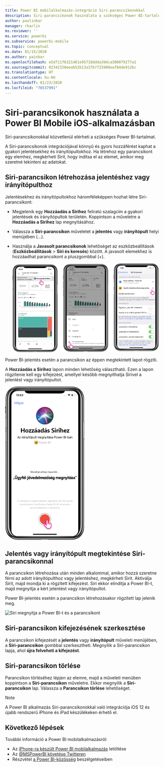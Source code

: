 ```yaml
---
title: Power BI mobilalkalmazás-integráció Siri-parancsikonokkal
description: Siri-parancsikonok használata a szükséges Power BI-tartalom közvetlen eléréséhez.
author: paulinbar
manager: rkarlin
ms.reviewer: ''
ms.service: powerbi
ms.subservice: powerbi-mobile
ms.topic: conceptual
ms.date: 01/15/2020
ms.author: painbar
ms.openlocfilehash: e5df11f6321481e95718ddda39dca300079277a1
ms.sourcegitcommit: 02342150eeab52b13a37b7725900eaf84de912bc
ms.translationtype: HT
ms.contentlocale: hu-HU
ms.lasthandoff: 01/23/2020
ms.locfileid: "76537991"
---
```

# <a name="using-siri-shortcuts-in-power-bi-mobile-ios-app"></a>Siri-parancsikonok használata a Power BI Mobile iOS-alkalmazásban

Siri-parancsikonokkal közvetlenül elérheti a szükséges Power BI-tartalmat.

A Siri-parancsikonok integrációjával könnyű és gyors hozzáférést kaphat a gyakori jelentésekhez és irányítópultokhoz. Ha létrehoz egy parancsikont egy elemhez, megkérheti Sirit, hogy indítsa el az elemet, amikor meg szeretné tekinteni az adatokat.

## <a name="create-siri-shortcut-for-a-report-or-dashboard"></a>Siri-parancsikon létrehozása jelentéshez vagy irányítópulthoz

Jelentésekhez és irányítópultokhoz háromféleképpen hozhat létre Siri-parancsikont:

- Megjelenik egy **Hozzáadás a Sirihez** feliratú szalagcím a gyakori jelentések és irányítópultok területén. Koppintson a műveletre a **Hozzáadás a Sirihez** lap megnyitásához.
    
- Válassza a **Siri-parancsikon** műveletet a **jelentés** vagy **irányítópult** helyi menüjében (...).
    
- Használja a **Javasolt parancsikonok** lehetőséget az eszközbeállítások (**Eszközbeállítások** > **Siri és keresés**) között. A javasolt elemekhez is hozzáadhat parancsikont a pluszgombbal (+).
     
     ![Parancsikon létrehozása](./media/mobile-apps-ios-siri-search/power-bi-siri-create-shortcut.png)

Power BI-jelentés esetén a parancsikon az éppen megtekintett lapot rögzíti. 

A **Hozzáadás a Sirihez** lapon minden lehetőség választható. Ezen a lapon rögzítenie kell egy kifejezést, amellyel később megnyithatja Sirivel a jelentést vagy irányítópultot. 
   
![Hozzáadás a Sirihez lap](./media/mobile-apps-ios-siri-search/power-bi-siri-add-page.png)
    

## <a name="use-siri-shortcuts-to-view-report-or-dashboard"></a>Jelentés vagy irányítópult megtekintése Siri-parancsikonnal

A parancsikon létrehozása után minden alkalommal, amikor hozzá szeretne férni az adott irányítópulthoz vagy jelentéshez, megkérheti Sirit.
Aktiválja Sirit, majd mondja ki a rögzített kifejezést. Siri ekkor elindítja a Power BI-t, majd megnyitja a kért jelentést vagy irányítópultot. 

Power BI-jelentés esetén a parancsikon létrehozásakor rögzített lap jelenik meg.


  ![Siri megnyitja a Power BI-t és a parancsikont](./media/mobile-apps-ios-siri-search/power-bi-siri-open.png)
  

## <a name="edit-siri-shortcut-phrase"></a>Siri-parancsikon kifejezésének szerkesztése 
A parancsikon kifejezését a **jelentés** vagy **irányítópult** műveleti menüjében, a **Siri-parancsikon** gombbal szerkesztheti. Megnyílik a Siri-parancsikon lapja, ahol **újra felveheti a kifejezést**. 

## <a name="delete-siri-shortcut"></a>Siri-parancsikon törlése 
Parancsikon törléséhez lépjen az elemre, majd a műveleti menüben koppintson a **Siri-parancsikon** műveletre. Ekkor megnyílik a **Siri-parancsikon** lap. Válassza a **Parancsikon törlése** lehetőséget.


> [!NOTE]
> A Power BI alkalmazás Siri-parancsikonokkal való integrációja iOS 12 és újabb rendszerű iPhone és iPad készülékeken érhető el.
> 

## <a name="next-steps"></a>Következő lépések
További információ a Power BI mobilalkalmazásról: 

* Az [iPhone-ra készült Power BI mobilalkalmazás](https://go.microsoft.com/fwlink/?LinkId=522062) letöltése
* Az [@MSPowerBI követése Twitteren](https://twitter.com/MSPowerBI)
* Részvétel [a Power BI-közösség](https://community.powerbi.com/) beszélgetéseiben

